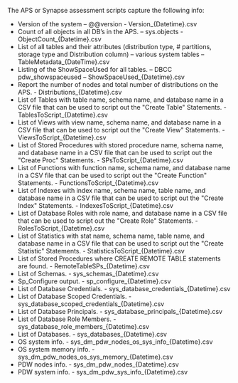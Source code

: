 The APS or Synapse assessment scripts capture the following info:

- Version of the system – @@version - Version_{Datetime}.csv
- Count of all objects in all DB’s in the APS. – sys.objects - ObjectCount_{Datetime}.csv
- List of all tables and their attributes (distribution type, # partitions, storage type and Distribution column) – various system tables – TableMetadata_{DateTime}.csv
- Listing of the ShowSpaceUsed for all tables. – DBCC pdw_showspaceused – ShowSpaceUsed_{Datetime}.csv
- Report the number of nodes and total number of distributions on the APS. - Distributions_{Datetime}.csv
- List of Tables with table name, schema name, and database name in a CSV file that can be used to script out the "Create Table" Statements.  - TablesToScript_{Datetime}.csv
- List of Views with view name, schema name, and database name in a CSV file that can be used to script out the "Create View" Statements.  - ViewsToScript_{Datetime}.csv
- List of Stored Procedures with stored procedure name, schema name, and database name in a CSV file that can be used to script out the "Create Proc" Statements.  - SPsToScript_{Datetime}.csv
- List of Functions with function name, schema name, and database name in a CSV file that can be used to script out the "Create Function" Statements.  - FunctionsToScript_{Datetime}.csv
- List of Indexes with index name, schema name, table name, and database name in a CSV file that can be used to script out the "Create Index" Statements.  - IndexesToScript_{Datetime}.csv
- List of Database Roles with role name, and database name in a CSV file that can be used to script out the "Create Role" Statements.  - RolesToScript_{Datetime}.csv
- List of Statistics with stat name, schema name, table name, and database name in a CSV file that can be used to script out the "Create Statistic" Statements.  - StatisticsToScript_{Datetime}.csv
- List of Stored Procedures where CREATE REMOTE TABLE statements are found.  - RemoteTableSPs_{Datetime}.csv
- List of Schemas.  - sys_schemas_{Datetime}.csv
- Sp_Configure output.  - sp_configure_{Datetime}.csv
- List of Database Credentials.  - sys_database_credentials_{Datetime}.csv
- List of Database Scoped Credentials.  - sys_database_scoped_credentials_{Datetime}.csv
- List of Database Principals.  - sys_database_principals_{Datetime}.csv
- List of Database Role Members.  - sys_database_role_members_{Datetime}.csv
- List of Databases.  - sys_databases_{Datetime}.csv
- OS system info.  - sys_dm_pdw_nodes_os_sys_info_{Datetime}.csv
- OS system memory info.  - sys_dm_pdw_nodes_os_sys_memory_{Datetime}.csv
- PDW nodes info.  - sys_dm_pdw_nodes_{Datetime}.csv
- PDW system info.  - sys_dm_pdw_sys_info_{Datetime}.csv